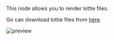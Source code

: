 This node allows you to render lottie files.

Go can download lottie files from [here](https://lottiefiles.com/).

![preview](/images/lottiePlayer/preview.gif)
